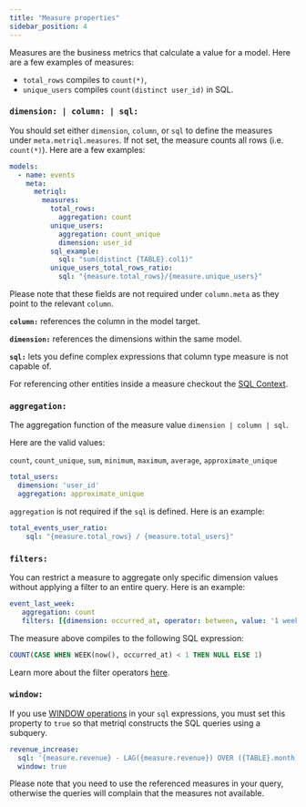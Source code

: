```yaml
---
title: "Measure properties"
sidebar_position: 4
---
```


Measures are the business metrics that calculate a value for a model. Here are a few examples of measures: 

* `total_rows` compiles to `count(*)`,
* `unique_users` compiles `count(distinct user_id)` in SQL. 

### `dimension: | column: | sql:`

You should set either `dimension`, `column`, or `sql` to define the measures under `meta.metriql.measures`. If not set, the measure counts all rows (i.e. `count(*)`). Here are a few examples:


```yml title="models/events.yml"
models:
  - name: events
    meta:
      metriql:
        measures:
          total_rows:
            aggregation: count
          unique_users:
            aggregation: count_unique
            dimension: user_id
          sql_example:
            sql: "sum(distinct {TABLE}.col1)"
          unique_users_total_rows_ratio:
            sql: "{measure.total_rows}/{measure.unique_users}"
```

Please note that these fields are not required under `column.meta` as they point to the relevant `column`.

**`column:`** references the column in the model target. 

**`dimension:`** references the dimensions within the same model.

**`sql:`** lets you define complex expressions that column type measure is not capable of. 

For referencing other entities inside a measure checkout the [SQL Context](/reference/sql-context).

### `aggregation:`

The aggregation function of the measure value `dimension | column | sql`.

Here are the valid values:

`count`, `count_unique`, `sum`, `minimum`, `maximum`, `average`, `approximate_unique`

```yml
total_users:
  dimension: 'user_id'
  aggregation: approximate_unique
```

`aggregation` is not required if the `sql` is defined. Here is an example:

```yml
total_events_user_ratio:
	sql: "{measure.total_rows} / {measure.total_users}"
```

### `filters:`

You can restrict a measure to aggregate only specific dimension values without applying a filter to an entire query. Here is an example:

```yml
event_last_week:
   aggregation: count
   filters: [{dimension: occurred_at, operator: between, value: '1 week'}]
```

The measure above compiles to the following SQL expression:

```sql
COUNT(CASE WHEN WEEK(now(), occurred_at) < 1 THEN NULL ELSE 1)
```

Learn more about the filter operators [here](/query/introduction/#filter).


### `window:`

If you use [WINDOW operations](https://en.wikipedia.org/wiki/Window_function_(SQL)) in your `sql` expressions, you must set this property to `true` so that metriql constructs the SQL queries using a subquery. 

```yml
revenue_increase:
  sql: '{measure.revenue} - LAG({measure.revenue}) OVER ({TABLE}.month)'
  window: true
```

Please note that you need to use the referenced measures in your query, otherwise the queries will complain that the measures not available.